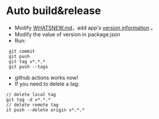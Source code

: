 # Auto build&release
- Modify [WHATSNEW.md](../../WHATSNEW.md)，add app's [version information](https://keepachangelog.com) 。
- Modify the value of version in package.json
- Run:
```shell script
 git commit  
 git push  
 git tag v*.*.*  
 git push --tags
 ```
- github actions works now!
- If you need to delete a tag:
```shell script
// delete local tag
git tag -d v*.*.*
// delete remote tag
it push --delete origin v*.*.*
```
